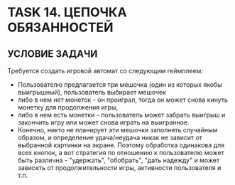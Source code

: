 # TASK 14. ЦЕПОЧКА ОБЯЗАННОСТЕЙ
**УСЛОВИЕ ЗАДАЧИ**
-------------------------
Требуется создать  игровой автомат со следующим геймплеем:
+ Пользователю предлагается три мешочка (один из которых якобы выигрышный), пользователь выбирает мешочек 
+ либо в нем нет монеток - он проиграл, тогда он может снова кинуть монетку для продолжения игры, 
+ либо  в нем есть монетки -  пользователь может забрать выигрыш и закончить игру или  может снова играть на выигранное.
+ Конечно, никто не планирует эти мешочки заполнять случайным образом, и определение удача/неудача  никак не зависит от выбранной картинки на экране. Поэтому обработка одинакова для всех кнопок, а вот стратегия по отношению к пользователю может быть различна - "удержать", "обобрать", "дать надежду" и может зависеть от продолжительности игры, активности пользователя и т.п.
